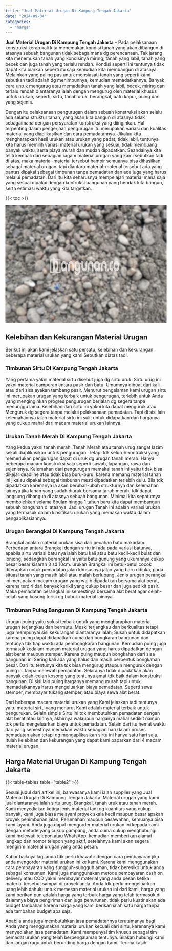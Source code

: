 ```yaml
---
title: "Jual Material Urugan Di Kampung Tengah Jakarta"
date: "2024-09-04"
categories: 
  - "harga"
---
```


**Jual Material Urugan Di Kampung Tengah Jakarta** – Pada pelaksanaan konstruksi kerap kali kita menemukan kondisi tanah yang akan dibangun di atasnya sebuah bangunan tidak sebagaimana dg perencanaan. Tak jarang kita menemukan tanah yang kondisinya miring, tanah yang labil, tanah yang becek dan juga tanah yang terlalu rendah. Kondisi seperti ini tentunya tidak dapat kita biarkan seperti itu saja kemudian kita membangun di atasnya. Melainkan yang paling pas untuk mensiasati tanah yang seperti kami sebutkan tadi adalah dg menimbunnya, kemudian memadatkannya. Banyak cara untuk mengurug atau memadatkan tanah yang labil, becek, miring dan terlalu rendah diantaranya ialah dengan mengurug oleh material khusus untuk urukan, seperti; sirtu, tanah uruk, berangkal, batu kapur, puing dan yang sejenis.

Dengan itu pelaksanaan pengurugan dalam sebuah konstruksi akan selalu ada selama struktur tanah, yang akan kita bangun di atasnya tidak sebagaimana dengan persyaratan konstruksi yang diinginkan. Hal terpenting dalam pengerjaan pengurugan itu merupakan variasi dan kualitas material yang diaplikasikan dan cara pemadatannya. Jikalau kita mengharapkan hasil urukan atau urukan yang padat, tidak labil, tentunya kita harus memilih variasi material urukan yang sesuai, tidak membuang banyak waktu, serta biaya murah dan mudah dipadatkan. Seandainya kita teliti kembali dari sebagian ragam material urugan yang kami sebutkan tadi di atas, maka material-material tersebut hampir semuanya bisa dihasilkan sebagai material urugan. tapi diantara material-material tersebut ada yang pantas dipakai sebagai timbunan tanpa pemadatan dan ada juga yang harus melalui pemadatan. Dari itu kita seharusnya mempelajari material mana saja yang sesuai dipakai dengan kontruksi bangunan yang hendak kita bangun, serta estimasi waktu yang kita targetkan.

{{< toc >}}

![Jual Material Urugan Di Kampung Tengah Jakarta](/images/jual-urugan-22.png)

## Kelebihan dan Kekurangan Material Urugan

Berikut ini akan kami jelaskan satu persatu, kelebihan dan kekurangan beberapa material urukan yang kami Sebutkan diatas tadi.

### Timbunan Sirtu Di Kampung Tengah Jakarta

Yang pertama yakni material sirtu disebut juga dg sirtu uruk. Sirtu urug ini yakni material campuran antara pasir dan batu. Umumnya dibuat dari kali atau dari sisa ayakan tambang pasir. Menurut pengalaman kami urugan sirtu ini merupakan urugan yang terbaik untuk pengurugan, terlebih untuk Anda yang menginginkan progres pengurugan berjalan dg segera tanpa menunggu lama. Kelebihan dari sirtu ini yakni kita dapat menguruk atau Menguruk dg segera tanpa melalui pelaksanaan pemadatan. Tapi di sisi lain kelemahannya ialah material sirtu ini sulit untuk didapatkan dan harganya yang cukup mahal dari macam material urukan lainnya.

### Urukan Tanah Merah Di Kampung Tengah Jakarta

Yang kedua yakni tanah merah. Tanah Merah atau tanah urug sangat lazim sekali diaplikasikan untuk pengurugan. Tetapi tdk seluruh kontruksi yang memerlukan pengurugan dapat di uruk dg urugan tanah merah. Hanya beberapa macam konstruksi saja seperti sawah, lapangan, rawa dan sejenisnya. Kelemahan dari pengurugan memakai tanah ini yaitu tidak bisa dikejar deadline atau tidak bisa buru-buru, karena memang material tanah ini jikalau dipakai sebagai timbunan mesti dipadatkan terlebih dulu. Bila tdk dipadatkan karenanya ia akan berubah-ubah strukturnya dan kelemahan lainnya jika lahan yang sudah diuruk bersama tanah merah, tdk dapat langsung dibangun di atasnya sebuah bangunan. Minimal kita sepatutnya membolehkan selama 6bulan hingga 1 tahun baru kita dapat membangun sebuah bangunan di atasnya. Jadi urugan Tanah ini adalah variasi urukan yang termasuk dalam klasifikasi urukan yang memakan waktu dalam pengaplikasiannya.

### Urugan Berangkal Di Kampung Tengah Jakarta

Brangkal adalah material urukan sisa dari pecahan batu makadam. Perbedaan antara Brangkal dengan sirtu ini ada pada variasi batunya, apabila sirtu variasi batu nya ialah batu kali atau batu kecil-kecil bulat dan lonjong, sedangkan berangkal ini yaitu batu gunung yang ukurannya cukup besar besar kisaran 3 sd 10cm. urukan Brangkal ini betul-betul cocok diterapkan untuk pemadatan jalan khususnya jalan yang baru dibuka, pada situasi tanah yang masih labil atau malah berlubang. Jenis urugan berangkal ini merupakan macam urugan yang wajib dipadatkan bersama alat berat, karena terdiri dari banyak kerikil yang cukup besar dan juga sedikit pasir. Maka pemadatan berangkal ini semestinya bersama alat berat agar celah-celah yang kosong terisi dg bubuk material lainnya.

### Timbunan Puing Bangunan Di Kampung Tengah Jakarta

Urugan puing yaitu solusi terbaik untuk yang mengharapkan material urugan terjangkau dan bermutu. Meski terjangkau dan berkualitas tetapi juga mempunyai sisi kekurangan diantaranya ialah; Susah untuk didapatkan karena puing dapat didapatkan cuma dari bongkaran bangunan dan tentunya tdk tiap waktu ada pembongkaran bangunan. Kemudian puing juga termasuk kedalam macam material urugan yang harus dipadatkan dengan alat berat maupun stemper. Karena puing maupun bongkahan dari sisa bangunan ini Sering kali ada yang halus dan masih berbentuk bongkahan besar. Dari itu tentunya kita tdk bisa mengurug ataupun menguruk dengan puing ini tanpa melewati pemadatan. Sekiranya tidak dipadatkan akan banyak celah-celah kosong yang tentunya amat tdk baik dalam konstruksi bangunan. Di sisi lain puing harganya memang murah tapi untuk memadatkannya harus mengeluarkan biaya pemadatan. Seperti sewa stemper, membayar tukang stemper, atau biaya sewa alat berat.

Dari beberapa macam material urukan yang Kami jelaskan tadi tentunya yaitu material sirtu yang menurut Kami adalah material terbaik untuk pengurukan. Selain simple Sirtu ini tdk membutuhkan pemadatan dengan alat berat atau lainnya, akhirnya walaupun harganya mahal sedikit namun tdk perlu mengeluarkan biaya untuk pemadatan. Selain dari itu hemat waktu dari yang semestinya memakan waktu sebagian hari dalam proses pemadatan akan tetapi dg mengaplikasikan sirtu ini hanya satu hari saja. Itulah kelebihan dan kekurangan yang dapat kami paparkan dari 4 macam material urugan.

## Harga Material Urugan Di Kampung Tengah Jakarta

{{< table-tables table="table2" >}}

Sesuai judul dari artikel ini, bahwasanya kami ialah supplier yang Jual Material Urugan Di Kampung Tengah Jakarta. Material urugan yang kami jual diantaranya ialah sirtu urug, Brangkal, tanah uruk atau tanah merah. Kami menyediakan ketiga jenis material tadi dg kuantitas yang cukup banyak, kami juga biasa melayani proyek skala kecil maupun besar apakah proyek penimbunan jalan, Perumahan maupun pesawahan, semuanya bisa kami layani. Anda juga dapat mengorder material urukan ini kepada kami dengan metode yang cukup gampang, anda cuma cukup menghubungi kami melewati telepon atau WhatsApp, kemudian memberikan alamat lengkap dan nomor telepon yang aktif, setelahnya kami akan segera mengirim material urugan yang anda pesan.

Kabar baiknya lagi anda tdk perlu khawatir dengan cara pembayaran jika anda mengorder material urukan ini ke kami. Karena kami menggunakan cara pembayaran yang sungguh-sungguh aman, tidak beresiko untuk anda sebagai konsumen. Kami juga menggunakan metode pembayaran cash on delivery atau COD yakni membayar material yang anda pesan ketika material tersebut sampai di proyek anda. Anda tdk perlu mengeluarkan uang lebih dahulu untuk memesan material urukan ini dari kami, harga yang kami berikan pun adalah harga yang terbaik harga yang telah termasuk di dalamnya biaya pengiriman dan juga penurunan. tidak perlu kuatir akan ada budget tambahan karena harga yang kami berikan ialah satu harga tanpa ada tambahan budget apa saja.

Apabila anda juga membutuhkan jasa pemadatannya terutamanya bagi Anda yang menggunakan material urukan kecuali dari sirtu, karenanya kami menyediakan jasa pemadatan. Kami mempunyai tim khusus sebagai tim pemadat urukan yang telah berpengalaman tentunya. Silakan hubungi kami dan jangan ragu untuk berunding harga dengan kami. Terima kasih.
